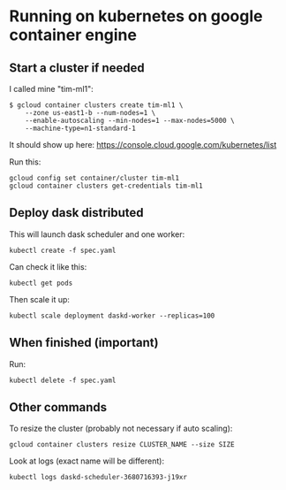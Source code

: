 # Running on kubernetes on google container engine

## Start a cluster if needed

I called mine "tim-ml1":

```
$ gcloud container clusters create tim-ml1 \
    --zone us-east1-b --num-nodes=1 \
    --enable-autoscaling --min-nodes=1 --max-nodes=5000 \
    --machine-type=n1-standard-1
```

It should show up here:
https://console.cloud.google.com/kubernetes/list

Run this:
```
gcloud config set container/cluster tim-ml1
gcloud container clusters get-credentials tim-ml1
```

## Deploy dask distributed

This will launch dask scheduler and one worker:

```
kubectl create -f spec.yaml
```

Can check it like this:

```
kubectl get pods
```

Then scale it up:

```
kubectl scale deployment daskd-worker --replicas=100
```

## When finished (important)

Run:
```
kubectl delete -f spec.yaml
```


## Other commands

To resize the cluster (probably not necessary if auto scaling):

```
gcloud container clusters resize CLUSTER_NAME --size SIZE
```

Look at logs (exact name will be different):

```
kubectl logs daskd-scheduler-3680716393-j19xr
```




